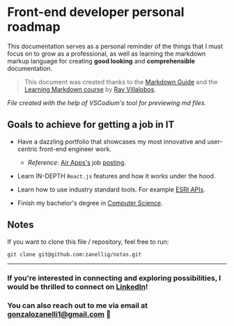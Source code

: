 # Front-end developer personal roadmap

This documentation serves as a personal reminder of the things that I must focus on to grow as a professional, as well as learning the markdown markup language for creating **good looking** and **comprehensible** documentation.

> This document was created thanks to the [Markdown Guide][1] and the [Learning Markdown course][2] by [Ray Villalobos][3].

_File created with the help of VSCodium's tool for previewing md files._

## Goals to achieve for getting a job in IT

- Have a dazzling portfolio that showcases my most innovative and user-centric front-end engineer work.

  - _Reference_: [Air Apps's][4] job [posting][5].

- Learn IN-DEPTH `React.js` features and how it works under the hood.

- Learn how to use industry standard tools. For example [ESRI APIs][6].

- Finish my bachelor's degree in [Computer Science][7].

## Notes

If you want to clone this file / repository, feel free to run:

    git clone git@github.com:zanellig/notas.git

---

### If you're interested in connecting and exploring possibilities, I would be thrilled to connect on [**LinkedIn**][8]!

### You can also reach out to me via email at <gonzalozanelli1@gmail.com> 📨

[1]: (https://www.markdownguide.org/getting-started/)
[2]: (https://www.linkedin.com/learning-login/share?forceAccount=false&redirect=https%3A%2F%2Fwww.linkedin.com%2Flearning%2Flearning-markdown%3Ftrk%3Dshare_ent_url%26shareId%3DFaUw2IcrR9qVg7GZwUwlyw%253D%253D)
[3]: (https://www.linkedin.com/learning/instructors/ray-villalobos)
[4]: (https://www.linkedin.com/company/airapps/)
[5]: (https://www.linkedin.com/jobs/search/?currentJobId=3765437069&keywords=react&origin=JOBS_HOME_SEARCH_BUTTON&refresh=true)
[6]: (https://www.esri.com/en-us/arcgis/open-vision/initiatives/developer-api)
[7]: (https://unsam.edu.ar/escuelas/ecyt/107/ciencia/programacion-informatica)
[8]: (https://www.linkedin.com/in/gzanelli/)
